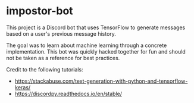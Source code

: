 # impostor-bot

This project is a Discord bot that uses TensorFlow to generate messages based on a user's previous message history. 

The goal was to learn about machine learning through a concrete implementation. This bot was quickly hacked together for fun and should not be taken as a reference for best practices.

Credit to the following tutorials:
 - https://stackabuse.com/text-generation-with-python-and-tensorflow-keras/
 - https://discordpy.readthedocs.io/en/stable/
